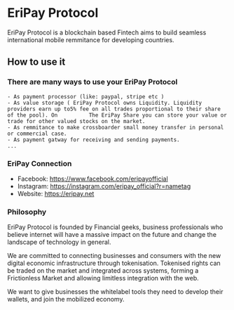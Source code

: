 # EriPay Protocol
EriPay Protocol is a blockchain based Fintech aims to build seamless international mobile remmitance for developing countries. 
## How to use it
### There are many ways to use your EriPay Protocol
    - As payment processor (like: paypal, stripe etc )
    - As value storage ( EriPay Protocol owns Liquidity. Liquidity providers earn up to5% fee on all trades proportional to their share of the pool). On          The EriPay Share you can store your value or trade for other valued stocks on the market.
    - As remmitance to make crossboarder small money transfer in personal or commercial case.
    - As payment gatway for receiving and sending payments. 
    ...
### EriPay Connection
   - Facebook:   https://www.facebook.com/eripayofficial
   - Instagram:  https://instagram.com/eripay_official?r=nametag
   - Website:    https://eripay.net

### Philosophy

EriPay Protocol is founded by Financial geeks, business professionals who believe internet  will have a massive impact on the future and change the landscape of technology in general.

We are committed to connecting businesses and consumers with the new digital economic infrastructure through tokenisation. Tokenised rights can be traded on the market and integrated across systems, forming a Frictionless Market and allowing limitless integration with the web.

We want to give businesses the whitelabel tools they need to develop their  wallets, and join the mobilized economy.

